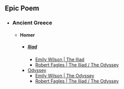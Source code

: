 ## Epic Poem
- ### Ancient Greece
	- #### Homer
		- ##### [Iliad](https://en.wikipedia.org/wiki/Iliad)
			- [Emily Wilson | The Iliad](https://www.goodreads.com/book/show/77265004-the-iliad)
			- [Robert Fagles | The Iliad / The Odyssey](https://www.goodreads.com/book/show/1375.The_Iliad_The_Odyssey)
		- [Odyssey](https://en.wikipedia.org/wiki/Odyssey)
			- [Emily Wilson | The Odyssey](https://www.goodreads.com/book/show/34068470-the-odyssey)
			- [Robert Fagles | The Iliad / The Odyssey](https://www.goodreads.com/book/show/1375.The_Iliad_The_Odyssey)
